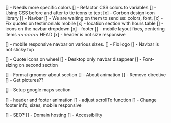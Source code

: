 [] - Needs more specific colors
[] - Refactor CSS colors to variables
[] - Using CSS before and after to tie icons to text
[x] - Corbon design icon library
[] - Navbar
[] - We are waiting on them to send us: colors, font,
[x] - Fix quotes on testimonials mobile
[x] - location section with hours table
[] - icons on the navbar dropdown
[x] - footer
[] - mobile layout fixes, centering items
<<<<<<< HEAD
[x] - header is not size responsive

[] - mobile responsive navbar on various sizes. 
  [] - Fix logo
  [] - Navbar is not sticky top

[] - Quote icons on wheel
[] - Desktop only navbar disappear
[] - Font-sizing on second section

[] - Format groomer about section
[] - About animation
[] - Remove directive
[] - Get pictures??

[] - Setup google maps section

[] - header and footer animation
[] - adjust scrollTo function
[] - Change footer info, sizes, mobile responsive

[] - SEO?
[] - Domain hosting
[] - Accessibility
